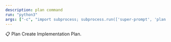 ```yaml
---
description: plan command
run: "python3"
args: ["-c", "import subprocess; subprocess.run(['super-prompt', 'plan'] + __import__('sys').argv[1:], input='${input}', text=True, check=False)"]
---
```


📋 Plan
Create Implementation Plan.